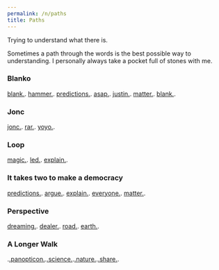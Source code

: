 ```yaml
---
permalink: /n/paths
title: Paths
---
```


Trying to understand what there is.

Sometimes a path through the words is the best possible way to understanding. I personally always take a pocket full of stones with me.

### Blanko

[blank.](/w/blank). [hammer.](/w/hammer). [predictions.](/w/predictions). [asap.](/w/asap). [justin.](/w/justin). [matter.](/w/matter). [blank.](/w/blank).

### Jonc

[jonc.](/w/jonc). [rar.](/w/rar). [yoyo.](/w/yoyo).

### Loop

[magic.](/w/magic). [led.](/w/led). [explain.](/w/explain).

### It takes two to make a democracy

[predictions.](/w/predictions). [argue.](/a/argue). [explain.](/w/explain). [everyone.](/w/everyone). [matter.](/w/matter).

### Perspective

[dreaming.](/v/dreaming). [dealer.](/w/dealer). [road.](/w/road). [earth.](/w/earth).

### A Longer Walk

.[.panopticon.](/a/panopticon).[.science.](/a/science).[.nature.](/a/nature).[.share.](/a/share).
